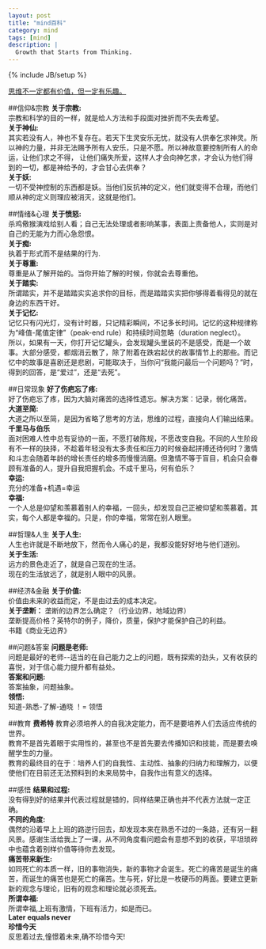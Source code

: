 ```yaml
---
layout: post
title: "mind百科"
category: mind 
tags: [mind]
description: |
  Growth that Starts from Thinking. 
---
```

{% include JB/setup %}

[思维不一定都有价值，但一定有乐趣。](http://liufei.name/mind/mind-wiki.html)

##信仰&宗教
**关于宗教:**  
宗教和科学的目的一样，就是给人方法和手段面对挫折而不失去希望。  
**关于神仙:**  
其实若没有人，神也不复存在。若天下生灵安乐无忧，就没有人供奉乞求神灵。所以神的力量，并非无法赐予所有人安乐，只是不愿。所以神故意要控制所有人的命运，让他们求之不得， 让他们痛失所爱，这样人才会向神乞求，才会认为他们得到的一切，都是神给予的，才会甘心去供奉？   
**关于妖:**  
一切不受神控制的东西都是妖。当他们反抗神的定义，他们就变得不合理，而他们顺从神的定义则理应被消灭，这就是他们。  

##情绪&心理
**关于愤怒:**  
杀鸡儆猴演戏给别人看；自己无法处理或者影响某事，表面上责备他人，实则是对自己的无能为力而心急怨恨。  
**关于痴:**  
执着于形式而不是结果的行为.  
**关于尊重:**  
尊重是从了解开始的。当你开始了解的时候，你就会去尊重他。  
**关于踏实:**  
所谓踏实，并不是踏踏实实追求你的目标，而是踏踏实实把你够得着看得见的就在身边的东西干好。  
**关于记忆:**  
记忆只有闪光灯，没有计时器，只记精彩瞬间，不记多长时间。记忆的这种规律称为“峰值-尾值定律”（peak-end rule）和持续时间忽略（duration neglect）。  
所以，如果有一天，你打开记忆罐头，会发现罐头里装的不是感受，而是一个故事。大部分感受，都烟消云散了，除了附着在跌宕起伏的故事情节上的那些。而记忆中的故事是喜剧还是悲剧，可能取决于，当你问“我能问最后一个问题吗？”时，得到的回答，是“爱过”，还是“去死”。  

##日常现象
**好了伤疤忘了疼:**  
好了伤疤忘了疼，因为大脑对痛苦的选择性遗忘。解决方案：记录，弱化痛苦。  
**大道至简:**  
大道之所以至简，是因为省略了思考的方法，思维的过程，直接向人们输出结果。  
**千里马与伯乐**  
面对困难人性中总有妥协的一面，不愿打破陈规，不愿改变自我。不同的人生阶段有不一样的抉择，不趁着年轻没有太多责任和压力的时候奋起拼搏还待何时？激情和斗志会随着年龄的增长责任的增多而慢慢消磨。但激情不等于盲目，机会只会眷顾有准备的人，提升自我把握机会。不成千里马，何有伯乐？  
**幸运:**  
充分的准备+机遇=幸运  
**幸福:**  
一个人总是仰望和羡慕着别人的幸福，一回头，却发现自己正被仰望和羡慕着。其实，每个人都是幸福的。只是，你的幸福，常常在别人眼里。  

##哲理&人生
**关于人生:**  
人生也许就是不断地放下，然而令人痛心的是，我都没能好好地与他们道别。  
**关于生活:**  
远方的景色走近了，就是自己现在的生活。  
现在的生活放远了，就是别人眼中的风景。  

##经济&金融
**关于价值:**  
价值由未来的收益而定，不是由过去的成本决定。  
**关于垄断：**
垄断的边界怎么确定？（行业边界，地域边界）  
垄断提高价格？英特尔的例子，降价，质量，保护才能保护自己的利益。  
书籍《商业无边界》  

##问题&答案
**问题是老师:**  
问题是最好的老师--适当的在自己能力之上的问题，既有探索的劲头，又有收获的喜悦，对于信心能力提升都有益处。  
**答案和问题:**  
答案抽象，问题抽象。  
**领悟:**  
知道-熟悉-了解-通晓 ！= 领悟  

##教育
**费希特**
教育必须培养人的自我决定能力，而不是要培养人们去适应传统的世界。  
教育不是首先着眼于实用性的，甚至也不是首先要去传播知识和技能，而是要去唤醒学生的力量。  
教育的最终目的在于：培养人们的自我性、主动性、抽象的归纳力和理解力，以便使他们在目前还无法预料到的未来局势中，自我作出有意义的选择。  

##感悟
**结果和过程:**  
没有得到好的结果并代表过程就是错的，同样结果正确也并不代表方法就一定正确。  
**不同的角度:**  
偶然的沿着早上上班的路逆行回去，却发现本来在熟悉不过的一条路，还有另一翻风景。感谢生活给我上了一课，从不同角度看问题会有意想不到的收获，平坦琐碎中也蕴含着别样价值等待你去发现。  
**痛苦带来新生:**  
如同死亡的本质一样，旧的事物消失，新的事物才会诞生。死亡的痛苦是诞生的痛苦，而诞生的痛苦也是死亡的痛苦。生与死，好比是一枚硬币的两面。要建立更新新的观念与理论，旧有的观念和理论就必须死去。  
**所谓幸福:**  
所谓幸福,上班有激情，下班有活力，如是而已。  
**Later equals never**  
**珍惜今天**  
反思着过去,憧憬着未来,确不珍惜今天!  
